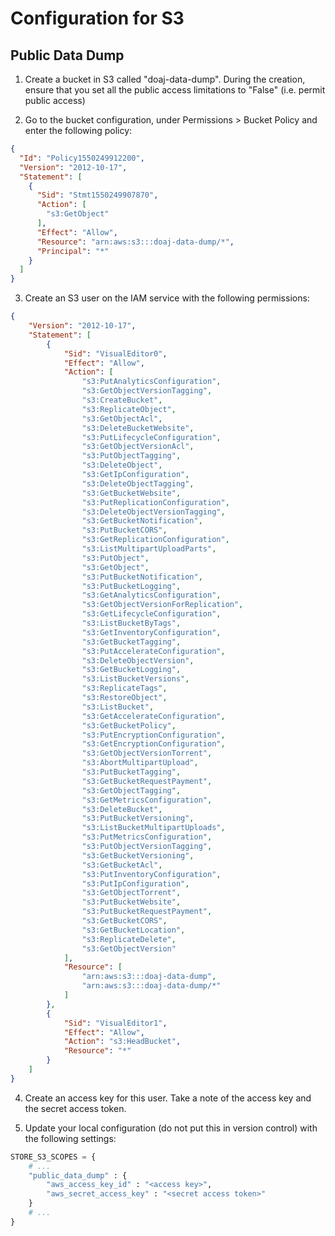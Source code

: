# Configuration for S3

## Public Data Dump

1. Create a bucket in S3 called "doaj-data-dump".  During the creation, ensure that you set all the public access limitations to "False" (i.e. permit public access)

2. Go to the bucket configuration, under Permissions > Bucket Policy and enter the following policy:

```json
{
  "Id": "Policy1550249912200",
  "Version": "2012-10-17",
  "Statement": [
    {
      "Sid": "Stmt1550249907870",
      "Action": [
        "s3:GetObject"
      ],
      "Effect": "Allow",
      "Resource": "arn:aws:s3:::doaj-data-dump/*",
      "Principal": "*"
    }
  ]
}
```

3. Create an S3 user on the IAM service with the following permissions:

```json
{
    "Version": "2012-10-17",
    "Statement": [
        {
            "Sid": "VisualEditor0",
            "Effect": "Allow",
            "Action": [
                "s3:PutAnalyticsConfiguration",
                "s3:GetObjectVersionTagging",
                "s3:CreateBucket",
                "s3:ReplicateObject",
                "s3:GetObjectAcl",
                "s3:DeleteBucketWebsite",
                "s3:PutLifecycleConfiguration",
                "s3:GetObjectVersionAcl",
                "s3:PutObjectTagging",
                "s3:DeleteObject",
                "s3:GetIpConfiguration",
                "s3:DeleteObjectTagging",
                "s3:GetBucketWebsite",
                "s3:PutReplicationConfiguration",
                "s3:DeleteObjectVersionTagging",
                "s3:GetBucketNotification",
                "s3:PutBucketCORS",
                "s3:GetReplicationConfiguration",
                "s3:ListMultipartUploadParts",
                "s3:PutObject",
                "s3:GetObject",
                "s3:PutBucketNotification",
                "s3:PutBucketLogging",
                "s3:GetAnalyticsConfiguration",
                "s3:GetObjectVersionForReplication",
                "s3:GetLifecycleConfiguration",
                "s3:ListBucketByTags",
                "s3:GetInventoryConfiguration",
                "s3:GetBucketTagging",
                "s3:PutAccelerateConfiguration",
                "s3:DeleteObjectVersion",
                "s3:GetBucketLogging",
                "s3:ListBucketVersions",
                "s3:ReplicateTags",
                "s3:RestoreObject",
                "s3:ListBucket",
                "s3:GetAccelerateConfiguration",
                "s3:GetBucketPolicy",
                "s3:PutEncryptionConfiguration",
                "s3:GetEncryptionConfiguration",
                "s3:GetObjectVersionTorrent",
                "s3:AbortMultipartUpload",
                "s3:PutBucketTagging",
                "s3:GetBucketRequestPayment",
                "s3:GetObjectTagging",
                "s3:GetMetricsConfiguration",
                "s3:DeleteBucket",
                "s3:PutBucketVersioning",
                "s3:ListBucketMultipartUploads",
                "s3:PutMetricsConfiguration",
                "s3:PutObjectVersionTagging",
                "s3:GetBucketVersioning",
                "s3:GetBucketAcl",
                "s3:PutInventoryConfiguration",
                "s3:PutIpConfiguration",
                "s3:GetObjectTorrent",
                "s3:PutBucketWebsite",
                "s3:PutBucketRequestPayment",
                "s3:GetBucketCORS",
                "s3:GetBucketLocation",
                "s3:ReplicateDelete",
                "s3:GetObjectVersion"
            ],
            "Resource": [
                "arn:aws:s3:::doaj-data-dump",
                "arn:aws:s3:::doaj-data-dump/*"
            ]
        },
        {
            "Sid": "VisualEditor1",
            "Effect": "Allow",
            "Action": "s3:HeadBucket",
            "Resource": "*"
        }
    ]
}
```

4. Create an access key for this user.  Take a note of the access key and the secret access token.

5. Update your local configuration (do not put this in version control) with the following settings:

```python
STORE_S3_SCOPES = {
    # ...
    "public_data_dump" : {
        "aws_access_key_id" : "<access key>",
        "aws_secret_access_key" : "<secret access token>"
    }
    # ...
}
```